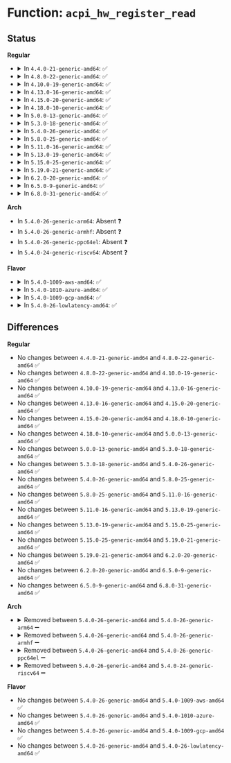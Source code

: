 # Function: <code>acpi_hw_register_read</code>

## Status
<b>Regular</b>
<ul>
<li>
<details>
<summary>In <code>4.4.0-21-generic-amd64</code>: ✅</summary>

```c
acpi_status acpi_hw_register_read(u32 register_id, u32 * return_value)
```

```json
{
  "name": "acpi_hw_register_read",
  "collision_type": "Unique Global",
  "inline_type": "No",
  "funcs": [
    {
      "addr": 18446744071583673632,
      "name": "acpi_hw_register_read",
      "external": true,
      "loc": "drivers/acpi/acpica/hwregs.c:367",
      "file": "drivers/acpi/acpica/hwregs.c",
      "inline": "seen, unknown",
      "caller_inline": [],
      "caller_func": [
        "drivers/acpi/acpica/evevent.c:acpi_ev_fixed_event_detect",
        "drivers/acpi/acpica/evevent.c:acpi_ev_fixed_event_detect",
        "drivers/acpi/acpica/hwsleep.c:acpi_hw_legacy_sleep",
        "drivers/acpi/acpica/hwsleep.c:acpi_hw_legacy_wake_prep",
        "drivers/acpi/acpica/hwxface.c:acpi_read_bit_register",
        "drivers/acpi/acpica/hwxface.c:acpi_write_bit_register"
      ]
    }
  ],
  "symbols": [
    {
      "addr": 18446744071583673632,
      "name": "acpi_hw_register_read",
      "section": ".text",
      "bind": "STB_GLOBAL",
      "size": 247
    }
  ]
}
```
</details>
</li>
<li>
<details>
<summary>In <code>4.8.0-22-generic-amd64</code>: ✅</summary>

```c
acpi_status acpi_hw_register_read(u32 register_id, u32 * return_value)
```

```json
{
  "name": "acpi_hw_register_read",
  "collision_type": "Unique Global",
  "inline_type": "No",
  "funcs": [
    {
      "addr": 18446744071583997306,
      "name": "acpi_hw_register_read",
      "external": true,
      "loc": "drivers/acpi/acpica/hwregs.c:461",
      "file": "drivers/acpi/acpica/hwregs.c",
      "inline": "seen, unknown",
      "caller_inline": [],
      "caller_func": [
        "drivers/acpi/acpica/evevent.c:acpi_ev_fixed_event_detect",
        "drivers/acpi/acpica/evevent.c:acpi_ev_fixed_event_detect",
        "drivers/acpi/acpica/hwsleep.c:acpi_hw_legacy_wake_prep",
        "drivers/acpi/acpica/hwsleep.c:acpi_hw_legacy_sleep",
        "drivers/acpi/acpica/hwxface.c:acpi_write_bit_register",
        "drivers/acpi/acpica/hwxface.c:acpi_read_bit_register"
      ]
    }
  ],
  "symbols": [
    {
      "addr": 18446744071583997306,
      "name": "acpi_hw_register_read",
      "section": ".text",
      "bind": "STB_GLOBAL",
      "size": 247
    }
  ]
}
```
</details>
</li>
<li>
<details>
<summary>In <code>4.10.0-19-generic-amd64</code>: ✅</summary>

```c
acpi_status acpi_hw_register_read(u32 register_id, u32 * return_value)
```

```json
{
  "name": "acpi_hw_register_read",
  "collision_type": "Unique Global",
  "inline_type": "No",
  "funcs": [
    {
      "addr": 18446744071584138754,
      "name": "acpi_hw_register_read",
      "external": true,
      "loc": "drivers/acpi/acpica/hwregs.c:461",
      "file": "drivers/acpi/acpica/hwregs.c",
      "inline": "seen, unknown",
      "caller_inline": [],
      "caller_func": [
        "drivers/acpi/acpica/evevent.c:acpi_ev_fixed_event_detect",
        "drivers/acpi/acpica/evevent.c:acpi_ev_fixed_event_detect",
        "drivers/acpi/acpica/hwsleep.c:acpi_hw_legacy_wake_prep",
        "drivers/acpi/acpica/hwsleep.c:acpi_hw_legacy_sleep",
        "drivers/acpi/acpica/hwxface.c:acpi_write_bit_register",
        "drivers/acpi/acpica/hwxface.c:acpi_read_bit_register"
      ]
    }
  ],
  "symbols": [
    {
      "addr": 18446744071584138754,
      "name": "acpi_hw_register_read",
      "section": ".text",
      "bind": "STB_GLOBAL",
      "size": 247
    }
  ]
}
```
</details>
</li>
<li>
<details>
<summary>In <code>4.13.0-16-generic-amd64</code>: ✅</summary>

```c
acpi_status acpi_hw_register_read(u32 register_id, u32 * return_value)
```

```json
{
  "name": "acpi_hw_register_read",
  "collision_type": "Unique Global",
  "inline_type": "No",
  "funcs": [
    {
      "addr": 18446744071584206040,
      "name": "acpi_hw_register_read",
      "external": true,
      "loc": "drivers/acpi/acpica/hwregs.c:526",
      "file": "drivers/acpi/acpica/hwregs.c",
      "inline": "seen, unknown",
      "caller_inline": [],
      "caller_func": [
        "drivers/acpi/acpica/evevent.c:acpi_ev_fixed_event_detect",
        "drivers/acpi/acpica/evevent.c:acpi_ev_fixed_event_detect",
        "drivers/acpi/acpica/hwsleep.c:acpi_hw_legacy_wake_prep",
        "drivers/acpi/acpica/hwsleep.c:acpi_hw_legacy_sleep",
        "drivers/acpi/acpica/hwxface.c:acpi_write_bit_register",
        "drivers/acpi/acpica/hwxface.c:acpi_read_bit_register"
      ]
    }
  ],
  "symbols": [
    {
      "addr": 18446744071584206040,
      "name": "acpi_hw_register_read",
      "section": ".text",
      "bind": "STB_GLOBAL",
      "size": 247
    }
  ]
}
```
</details>
</li>
<li>
<details>
<summary>In <code>4.15.0-20-generic-amd64</code>: ✅</summary>

```c
acpi_status acpi_hw_register_read(u32 register_id, u32 * return_value)
```

```json
{
  "name": "acpi_hw_register_read",
  "collision_type": "Unique Global",
  "inline_type": "No",
  "funcs": [
    {
      "addr": 18446744071584535673,
      "name": "acpi_hw_register_read",
      "external": true,
      "loc": "drivers/acpi/acpica/hwregs.c:524",
      "file": "drivers/acpi/acpica/hwregs.c",
      "inline": "seen, unknown",
      "caller_inline": [],
      "caller_func": [
        "drivers/acpi/acpica/evevent.c:acpi_ev_fixed_event_detect",
        "drivers/acpi/acpica/evevent.c:acpi_ev_fixed_event_detect",
        "drivers/acpi/acpica/hwsleep.c:acpi_hw_legacy_wake_prep",
        "drivers/acpi/acpica/hwsleep.c:acpi_hw_legacy_sleep",
        "drivers/acpi/acpica/hwxface.c:acpi_write_bit_register",
        "drivers/acpi/acpica/hwxface.c:acpi_read_bit_register"
      ]
    }
  ],
  "symbols": [
    {
      "addr": 18446744071584535673,
      "name": "acpi_hw_register_read",
      "section": ".text",
      "bind": "STB_GLOBAL",
      "size": 337
    }
  ]
}
```
</details>
</li>
<li>
<details>
<summary>In <code>4.18.0-10-generic-amd64</code>: ✅</summary>

```c
acpi_status acpi_hw_register_read(u32 register_id, u32 * return_value)
```

```json
{
  "name": "acpi_hw_register_read",
  "collision_type": "Unique Global",
  "inline_type": "No",
  "funcs": [
    {
      "addr": 18446744071584760001,
      "name": "acpi_hw_register_read",
      "external": true,
      "loc": "drivers/acpi/acpica/hwregs.c:488",
      "file": "drivers/acpi/acpica/hwregs.c",
      "inline": "seen, unknown",
      "caller_inline": [],
      "caller_func": [
        "drivers/acpi/acpica/evevent.c:acpi_ev_fixed_event_detect",
        "drivers/acpi/acpica/evevent.c:acpi_ev_fixed_event_detect",
        "drivers/acpi/acpica/hwsleep.c:acpi_hw_legacy_wake_prep",
        "drivers/acpi/acpica/hwsleep.c:acpi_hw_legacy_sleep",
        "drivers/acpi/acpica/hwxface.c:acpi_write_bit_register",
        "drivers/acpi/acpica/hwxface.c:acpi_read_bit_register"
      ]
    }
  ],
  "symbols": [
    {
      "addr": 18446744071584760001,
      "name": "acpi_hw_register_read",
      "section": ".text",
      "bind": "STB_GLOBAL",
      "size": 343
    }
  ]
}
```
</details>
</li>
<li>
<details>
<summary>In <code>5.0.0-13-generic-amd64</code>: ✅</summary>

```c
acpi_status acpi_hw_register_read(u32 register_id, u32 * return_value)
```

```json
{
  "name": "acpi_hw_register_read",
  "collision_type": "Unique Global",
  "inline_type": "No",
  "funcs": [
    {
      "addr": 18446744071584860761,
      "name": "acpi_hw_register_read",
      "external": true,
      "loc": "drivers/acpi/acpica/hwregs.c:488",
      "file": "drivers/acpi/acpica/hwregs.c",
      "inline": "seen, unknown",
      "caller_inline": [],
      "caller_func": [
        "drivers/acpi/acpica/evevent.c:acpi_ev_fixed_event_detect",
        "drivers/acpi/acpica/evevent.c:acpi_ev_fixed_event_detect",
        "drivers/acpi/acpica/hwsleep.c:acpi_hw_legacy_wake_prep",
        "drivers/acpi/acpica/hwsleep.c:acpi_hw_legacy_sleep",
        "drivers/acpi/acpica/hwxface.c:acpi_write_bit_register",
        "drivers/acpi/acpica/hwxface.c:acpi_read_bit_register"
      ]
    }
  ],
  "symbols": [
    {
      "addr": 18446744071584860761,
      "name": "acpi_hw_register_read",
      "section": ".text",
      "bind": "STB_GLOBAL",
      "size": 353
    }
  ]
}
```
</details>
</li>
<li>
<details>
<summary>In <code>5.3.0-18-generic-amd64</code>: ✅</summary>

```c
acpi_status acpi_hw_register_read(u32 register_id, u32 * return_value)
```

```json
{
  "name": "acpi_hw_register_read",
  "collision_type": "Unique Global",
  "inline_type": "No",
  "funcs": [
    {
      "addr": 18446744071585064524,
      "name": "acpi_hw_register_read",
      "external": true,
      "loc": "drivers/acpi/acpica/hwregs.c:488",
      "file": "drivers/acpi/acpica/hwregs.c",
      "inline": "seen, unknown",
      "caller_inline": [],
      "caller_func": [
        "drivers/acpi/acpica/evevent.c:acpi_ev_fixed_event_detect",
        "drivers/acpi/acpica/evevent.c:acpi_ev_fixed_event_detect",
        "drivers/acpi/acpica/hwsleep.c:acpi_hw_legacy_wake_prep",
        "drivers/acpi/acpica/hwsleep.c:acpi_hw_legacy_sleep",
        "drivers/acpi/acpica/hwxface.c:acpi_write_bit_register",
        "drivers/acpi/acpica/hwxface.c:acpi_read_bit_register"
      ]
    }
  ],
  "symbols": [
    {
      "addr": 18446744071585064524,
      "name": "acpi_hw_register_read",
      "section": ".text",
      "bind": "STB_GLOBAL",
      "size": 367
    }
  ]
}
```
</details>
</li>
<li>
<details>
<summary>In <code>5.4.0-26-generic-amd64</code>: ✅</summary>

```c
acpi_status acpi_hw_register_read(u32 register_id, u32 * return_value)
```

```json
{
  "name": "acpi_hw_register_read",
  "collision_type": "Unique Global",
  "inline_type": "No",
  "funcs": [
    {
      "addr": 18446744071585200858,
      "name": "acpi_hw_register_read",
      "external": true,
      "loc": "drivers/acpi/acpica/hwregs.c:488",
      "file": "drivers/acpi/acpica/hwregs.c",
      "inline": "seen, unknown",
      "caller_inline": [],
      "caller_func": [
        "drivers/acpi/acpica/evevent.c:acpi_any_fixed_event_status_set",
        "drivers/acpi/acpica/evevent.c:acpi_any_fixed_event_status_set",
        "drivers/acpi/acpica/evevent.c:acpi_ev_fixed_event_detect",
        "drivers/acpi/acpica/evevent.c:acpi_ev_fixed_event_detect",
        "drivers/acpi/acpica/hwsleep.c:acpi_hw_legacy_wake_prep",
        "drivers/acpi/acpica/hwsleep.c:acpi_hw_legacy_sleep",
        "drivers/acpi/acpica/hwxface.c:acpi_write_bit_register",
        "drivers/acpi/acpica/hwxface.c:acpi_read_bit_register"
      ]
    }
  ],
  "symbols": [
    {
      "addr": 18446744071585200858,
      "name": "acpi_hw_register_read",
      "section": ".text",
      "bind": "STB_GLOBAL",
      "size": 367
    }
  ]
}
```
</details>
</li>
<li>
<details>
<summary>In <code>5.8.0-25-generic-amd64</code>: ✅</summary>

```c
acpi_status acpi_hw_register_read(u32 register_id, u32 * return_value)
```

```json
{
  "name": "acpi_hw_register_read",
  "collision_type": "Unique Global",
  "inline_type": "No",
  "funcs": [
    {
      "addr": 18446744071585906376,
      "name": "acpi_hw_register_read",
      "external": true,
      "loc": "drivers/acpi/acpica/hwregs.c:488",
      "file": "drivers/acpi/acpica/hwregs.c",
      "inline": "seen, unknown",
      "caller_inline": [],
      "caller_func": [
        "drivers/acpi/acpica/evevent.c:acpi_any_fixed_event_status_set",
        "drivers/acpi/acpica/evevent.c:acpi_any_fixed_event_status_set",
        "drivers/acpi/acpica/evevent.c:acpi_ev_fixed_event_detect",
        "drivers/acpi/acpica/evevent.c:acpi_ev_fixed_event_detect",
        "drivers/acpi/acpica/hwsleep.c:acpi_hw_legacy_wake_prep",
        "drivers/acpi/acpica/hwsleep.c:acpi_hw_legacy_sleep",
        "drivers/acpi/acpica/hwxface.c:acpi_write_bit_register",
        "drivers/acpi/acpica/hwxface.c:acpi_read_bit_register"
      ]
    }
  ],
  "symbols": [
    {
      "addr": 18446744071585906376,
      "name": "acpi_hw_register_read",
      "section": ".text",
      "bind": "STB_GLOBAL",
      "size": 367
    }
  ]
}
```
</details>
</li>
<li>
<details>
<summary>In <code>5.11.0-16-generic-amd64</code>: ✅</summary>

```c
acpi_status acpi_hw_register_read(u32 register_id, u32 * return_value)
```

```json
{
  "name": "acpi_hw_register_read",
  "collision_type": "Unique Global",
  "inline_type": "No",
  "funcs": [
    {
      "addr": 18446744071586027990,
      "name": "acpi_hw_register_read",
      "external": true,
      "loc": "drivers/acpi/acpica/hwregs.c:488",
      "file": "drivers/acpi/acpica/hwregs.c",
      "inline": "seen, unknown",
      "caller_inline": [],
      "caller_func": [
        "drivers/acpi/acpica/evevent.c:acpi_any_fixed_event_status_set",
        "drivers/acpi/acpica/evevent.c:acpi_any_fixed_event_status_set",
        "drivers/acpi/acpica/evevent.c:acpi_ev_fixed_event_detect",
        "drivers/acpi/acpica/evevent.c:acpi_ev_fixed_event_detect",
        "drivers/acpi/acpica/hwsleep.c:acpi_hw_legacy_wake_prep",
        "drivers/acpi/acpica/hwsleep.c:acpi_hw_legacy_sleep",
        "drivers/acpi/acpica/hwxface.c:acpi_write_bit_register",
        "drivers/acpi/acpica/hwxface.c:acpi_read_bit_register"
      ]
    }
  ],
  "symbols": [
    {
      "addr": 18446744071586027990,
      "name": "acpi_hw_register_read",
      "section": ".text",
      "bind": "STB_GLOBAL",
      "size": 367
    }
  ]
}
```
</details>
</li>
<li>
<details>
<summary>In <code>5.13.0-19-generic-amd64</code>: ✅</summary>

```c
acpi_status acpi_hw_register_read(u32 register_id, u32 * return_value)
```

```json
{
  "name": "acpi_hw_register_read",
  "collision_type": "Unique Global",
  "inline_type": "No",
  "funcs": [
    {
      "addr": 18446744071585905004,
      "name": "acpi_hw_register_read",
      "external": true,
      "loc": "drivers/acpi/acpica/hwregs.c:488",
      "file": "drivers/acpi/acpica/hwregs.c",
      "inline": "seen, unknown",
      "caller_inline": [],
      "caller_func": [
        "drivers/acpi/acpica/evevent.c:acpi_any_fixed_event_status_set",
        "drivers/acpi/acpica/evevent.c:acpi_any_fixed_event_status_set",
        "drivers/acpi/acpica/evevent.c:acpi_ev_fixed_event_detect",
        "drivers/acpi/acpica/evevent.c:acpi_ev_fixed_event_detect",
        "drivers/acpi/acpica/hwsleep.c:acpi_hw_legacy_wake_prep",
        "drivers/acpi/acpica/hwsleep.c:acpi_hw_legacy_sleep",
        "drivers/acpi/acpica/hwxface.c:acpi_write_bit_register",
        "drivers/acpi/acpica/hwxface.c:acpi_read_bit_register"
      ]
    }
  ],
  "symbols": [
    {
      "addr": 18446744071585905004,
      "name": "acpi_hw_register_read",
      "section": ".text",
      "bind": "STB_GLOBAL",
      "size": 367
    }
  ]
}
```
</details>
</li>
<li>
<details>
<summary>In <code>5.15.0-25-generic-amd64</code>: ✅</summary>

```c
acpi_status acpi_hw_register_read(u32 register_id, u32 * return_value)
```

```json
{
  "name": "acpi_hw_register_read",
  "collision_type": "Unique Global",
  "inline_type": "No",
  "funcs": [
    {
      "addr": 18446744071586392786,
      "name": "acpi_hw_register_read",
      "external": true,
      "loc": "drivers/acpi/acpica/hwregs.c:488",
      "file": "drivers/acpi/acpica/hwregs.c",
      "inline": "seen, unknown",
      "caller_inline": [],
      "caller_func": [
        "drivers/acpi/acpica/evevent.c:acpi_any_fixed_event_status_set",
        "drivers/acpi/acpica/evevent.c:acpi_any_fixed_event_status_set",
        "drivers/acpi/acpica/evevent.c:acpi_ev_fixed_event_detect",
        "drivers/acpi/acpica/evevent.c:acpi_ev_fixed_event_detect",
        "drivers/acpi/acpica/hwsleep.c:acpi_hw_legacy_wake_prep",
        "drivers/acpi/acpica/hwsleep.c:acpi_hw_legacy_sleep",
        "drivers/acpi/acpica/hwxface.c:acpi_write_bit_register",
        "drivers/acpi/acpica/hwxface.c:acpi_read_bit_register"
      ]
    }
  ],
  "symbols": [
    {
      "addr": 18446744071586392786,
      "name": "acpi_hw_register_read",
      "section": ".text",
      "bind": "STB_GLOBAL",
      "size": 367
    }
  ]
}
```
</details>
</li>
<li>
<details>
<summary>In <code>5.19.0-21-generic-amd64</code>: ✅</summary>

```c
acpi_status acpi_hw_register_read(u32 register_id, u32 * return_value)
```

```json
{
  "name": "acpi_hw_register_read",
  "collision_type": "Unique Global",
  "inline_type": "No",
  "funcs": [
    {
      "addr": 18446744071587641681,
      "name": "acpi_hw_register_read",
      "external": true,
      "loc": "drivers/acpi/acpica/hwregs.c:488",
      "file": "drivers/acpi/acpica/hwregs.c",
      "inline": "seen, unknown",
      "caller_inline": [],
      "caller_func": [
        "drivers/acpi/acpica/evevent.c:acpi_any_fixed_event_status_set",
        "drivers/acpi/acpica/evevent.c:acpi_any_fixed_event_status_set",
        "drivers/acpi/acpica/evevent.c:acpi_ev_fixed_event_detect",
        "drivers/acpi/acpica/evevent.c:acpi_ev_fixed_event_detect",
        "drivers/acpi/acpica/hwsleep.c:acpi_hw_legacy_wake_prep",
        "drivers/acpi/acpica/hwsleep.c:acpi_hw_legacy_sleep",
        "drivers/acpi/acpica/hwxface.c:acpi_write_bit_register",
        "drivers/acpi/acpica/hwxface.c:acpi_read_bit_register"
      ]
    }
  ],
  "symbols": [
    {
      "addr": 18446744071587641681,
      "name": "acpi_hw_register_read",
      "section": ".text",
      "bind": "STB_GLOBAL",
      "size": 386
    }
  ]
}
```
</details>
</li>
<li>
<details>
<summary>In <code>6.2.0-20-generic-amd64</code>: ✅</summary>

```c
acpi_status acpi_hw_register_read(u32 register_id, u32 * return_value)
```

```json
{
  "name": "acpi_hw_register_read",
  "collision_type": "Unique Global",
  "inline_type": "No",
  "funcs": [
    {
      "addr": 18446744071588943280,
      "name": "acpi_hw_register_read",
      "external": true,
      "loc": "drivers/acpi/acpica/hwregs.c:488",
      "file": "drivers/acpi/acpica/hwregs.c",
      "inline": "seen, unknown",
      "caller_inline": [],
      "caller_func": [
        "drivers/acpi/acpica/evevent.c:acpi_any_fixed_event_status_set",
        "drivers/acpi/acpica/evevent.c:acpi_any_fixed_event_status_set",
        "drivers/acpi/acpica/evevent.c:acpi_ev_fixed_event_detect",
        "drivers/acpi/acpica/evevent.c:acpi_ev_fixed_event_detect",
        "drivers/acpi/acpica/hwsleep.c:acpi_hw_legacy_wake_prep",
        "drivers/acpi/acpica/hwsleep.c:acpi_hw_legacy_sleep",
        "drivers/acpi/acpica/hwxface.c:acpi_write_bit_register",
        "drivers/acpi/acpica/hwxface.c:acpi_read_bit_register"
      ]
    }
  ],
  "symbols": [
    {
      "addr": 18446744071588943280,
      "name": "acpi_hw_register_read",
      "section": ".text",
      "bind": "STB_GLOBAL",
      "size": 612
    }
  ]
}
```
</details>
</li>
<li>
<details>
<summary>In <code>6.5.0-9-generic-amd64</code>: ✅</summary>

```c
acpi_status acpi_hw_register_read(u32 register_id, u32 * return_value)
```

```json
{
  "name": "acpi_hw_register_read",
  "collision_type": "Unique Global",
  "inline_type": "No",
  "funcs": [
    {
      "addr": 18446744071589233296,
      "name": "acpi_hw_register_read",
      "external": true,
      "loc": "drivers/acpi/acpica/hwregs.c:488",
      "file": "drivers/acpi/acpica/hwregs.c",
      "inline": "seen, unknown",
      "caller_inline": [],
      "caller_func": [
        "drivers/acpi/acpica/evevent.c:acpi_any_fixed_event_status_set",
        "drivers/acpi/acpica/evevent.c:acpi_any_fixed_event_status_set",
        "drivers/acpi/acpica/evevent.c:acpi_ev_fixed_event_detect",
        "drivers/acpi/acpica/evevent.c:acpi_ev_fixed_event_detect",
        "drivers/acpi/acpica/hwsleep.c:acpi_hw_legacy_wake_prep",
        "drivers/acpi/acpica/hwsleep.c:acpi_hw_legacy_sleep",
        "drivers/acpi/acpica/hwxface.c:acpi_write_bit_register",
        "drivers/acpi/acpica/hwxface.c:acpi_read_bit_register"
      ]
    }
  ],
  "symbols": [
    {
      "addr": 18446744071589233296,
      "name": "acpi_hw_register_read",
      "section": ".text",
      "bind": "STB_GLOBAL",
      "size": 601
    }
  ]
}
```
</details>
</li>
<li>
<details>
<summary>In <code>6.8.0-31-generic-amd64</code>: ✅</summary>

```c
acpi_status acpi_hw_register_read(u32 register_id, u32 * return_value)
```

```json
{
  "name": "acpi_hw_register_read",
  "collision_type": "Unique Global",
  "inline_type": "No",
  "funcs": [
    {
      "addr": 18446744071589539808,
      "name": "acpi_hw_register_read",
      "external": true,
      "loc": "drivers/acpi/acpica/hwregs.c:488",
      "file": "drivers/acpi/acpica/hwregs.c",
      "inline": "seen, unknown",
      "caller_inline": [],
      "caller_func": [
        "drivers/acpi/acpica/evevent.c:acpi_any_fixed_event_status_set",
        "drivers/acpi/acpica/evevent.c:acpi_any_fixed_event_status_set",
        "drivers/acpi/acpica/evevent.c:acpi_ev_fixed_event_detect",
        "drivers/acpi/acpica/evevent.c:acpi_ev_fixed_event_detect",
        "drivers/acpi/acpica/hwsleep.c:acpi_hw_legacy_wake_prep",
        "drivers/acpi/acpica/hwsleep.c:acpi_hw_legacy_sleep",
        "drivers/acpi/acpica/hwxface.c:acpi_write_bit_register",
        "drivers/acpi/acpica/hwxface.c:acpi_read_bit_register"
      ]
    }
  ],
  "symbols": [
    {
      "addr": 18446744071589539808,
      "name": "acpi_hw_register_read",
      "section": ".text",
      "bind": "STB_GLOBAL",
      "size": 601
    }
  ]
}
```
</details>
</li>
</ul>
<b>Arch</b>
<ul>
<li>
In <code>5.4.0-26-generic-arm64</code>: Absent ❓
</li>
<li>
In <code>5.4.0-26-generic-armhf</code>: Absent ❓
</li>
<li>
In <code>5.4.0-26-generic-ppc64el</code>: Absent ❓
</li>
<li>
In <code>5.4.0-24-generic-riscv64</code>: Absent ❓
</li>
</ul>
<b>Flavor</b>
<ul>
<li>
<details>
<summary>In <code>5.4.0-1009-aws-amd64</code>: ✅</summary>

```c
acpi_status acpi_hw_register_read(u32 register_id, u32 * return_value)
```

```json
{
  "name": "acpi_hw_register_read",
  "collision_type": "Unique Global",
  "inline_type": "No",
  "funcs": [
    {
      "addr": 18446744071585075054,
      "name": "acpi_hw_register_read",
      "external": true,
      "loc": "drivers/acpi/acpica/hwregs.c:488",
      "file": "drivers/acpi/acpica/hwregs.c",
      "inline": "seen, unknown",
      "caller_inline": [],
      "caller_func": [
        "drivers/acpi/acpica/evevent.c:acpi_any_fixed_event_status_set",
        "drivers/acpi/acpica/evevent.c:acpi_any_fixed_event_status_set",
        "drivers/acpi/acpica/evevent.c:acpi_ev_fixed_event_detect",
        "drivers/acpi/acpica/evevent.c:acpi_ev_fixed_event_detect",
        "drivers/acpi/acpica/hwsleep.c:acpi_hw_legacy_wake_prep",
        "drivers/acpi/acpica/hwsleep.c:acpi_hw_legacy_sleep",
        "drivers/acpi/acpica/hwxface.c:acpi_write_bit_register",
        "drivers/acpi/acpica/hwxface.c:acpi_read_bit_register"
      ]
    }
  ],
  "symbols": [
    {
      "addr": 18446744071585075054,
      "name": "acpi_hw_register_read",
      "section": ".text",
      "bind": "STB_GLOBAL",
      "size": 283
    }
  ]
}
```
</details>
</li>
<li>
<details>
<summary>In <code>5.4.0-1010-azure-amd64</code>: ✅</summary>

```c
acpi_status acpi_hw_register_read(u32 register_id, u32 * return_value)
```

```json
{
  "name": "acpi_hw_register_read",
  "collision_type": "Unique Global",
  "inline_type": "No",
  "funcs": [
    {
      "addr": 18446744071584990528,
      "name": "acpi_hw_register_read",
      "external": true,
      "loc": "drivers/acpi/acpica/hwregs.c:488",
      "file": "drivers/acpi/acpica/hwregs.c",
      "inline": "seen, unknown",
      "caller_inline": [],
      "caller_func": [
        "drivers/acpi/acpica/evevent.c:acpi_any_fixed_event_status_set",
        "drivers/acpi/acpica/evevent.c:acpi_any_fixed_event_status_set",
        "drivers/acpi/acpica/evevent.c:acpi_ev_fixed_event_detect",
        "drivers/acpi/acpica/evevent.c:acpi_ev_fixed_event_detect",
        "drivers/acpi/acpica/hwsleep.c:acpi_hw_legacy_wake_prep",
        "drivers/acpi/acpica/hwsleep.c:acpi_hw_legacy_sleep",
        "drivers/acpi/acpica/hwxface.c:acpi_write_bit_register",
        "drivers/acpi/acpica/hwxface.c:acpi_read_bit_register"
      ]
    }
  ],
  "symbols": [
    {
      "addr": 18446744071584990528,
      "name": "acpi_hw_register_read",
      "section": ".text",
      "bind": "STB_GLOBAL",
      "size": 283
    }
  ]
}
```
</details>
</li>
<li>
<details>
<summary>In <code>5.4.0-1009-gcp-amd64</code>: ✅</summary>

```c
acpi_status acpi_hw_register_read(u32 register_id, u32 * return_value)
```

```json
{
  "name": "acpi_hw_register_read",
  "collision_type": "Unique Global",
  "inline_type": "No",
  "funcs": [
    {
      "addr": 18446744071585152442,
      "name": "acpi_hw_register_read",
      "external": true,
      "loc": "drivers/acpi/acpica/hwregs.c:488",
      "file": "drivers/acpi/acpica/hwregs.c",
      "inline": "seen, unknown",
      "caller_inline": [],
      "caller_func": [
        "drivers/acpi/acpica/evevent.c:acpi_any_fixed_event_status_set",
        "drivers/acpi/acpica/evevent.c:acpi_any_fixed_event_status_set",
        "drivers/acpi/acpica/evevent.c:acpi_ev_fixed_event_detect",
        "drivers/acpi/acpica/evevent.c:acpi_ev_fixed_event_detect",
        "drivers/acpi/acpica/hwsleep.c:acpi_hw_legacy_wake_prep",
        "drivers/acpi/acpica/hwsleep.c:acpi_hw_legacy_sleep",
        "drivers/acpi/acpica/hwxface.c:acpi_write_bit_register",
        "drivers/acpi/acpica/hwxface.c:acpi_read_bit_register"
      ]
    }
  ],
  "symbols": [
    {
      "addr": 18446744071585152442,
      "name": "acpi_hw_register_read",
      "section": ".text",
      "bind": "STB_GLOBAL",
      "size": 367
    }
  ]
}
```
</details>
</li>
<li>
<details>
<summary>In <code>5.4.0-26-lowlatency-amd64</code>: ✅</summary>

```c
acpi_status acpi_hw_register_read(u32 register_id, u32 * return_value)
```

```json
{
  "name": "acpi_hw_register_read",
  "collision_type": "Unique Global",
  "inline_type": "No",
  "funcs": [
    {
      "addr": 18446744071585258602,
      "name": "acpi_hw_register_read",
      "external": true,
      "loc": "drivers/acpi/acpica/hwregs.c:488",
      "file": "drivers/acpi/acpica/hwregs.c",
      "inline": "seen, unknown",
      "caller_inline": [],
      "caller_func": [
        "drivers/acpi/acpica/evevent.c:acpi_any_fixed_event_status_set",
        "drivers/acpi/acpica/evevent.c:acpi_any_fixed_event_status_set",
        "drivers/acpi/acpica/evevent.c:acpi_ev_fixed_event_detect",
        "drivers/acpi/acpica/evevent.c:acpi_ev_fixed_event_detect",
        "drivers/acpi/acpica/hwsleep.c:acpi_hw_legacy_wake_prep",
        "drivers/acpi/acpica/hwsleep.c:acpi_hw_legacy_sleep",
        "drivers/acpi/acpica/hwxface.c:acpi_write_bit_register",
        "drivers/acpi/acpica/hwxface.c:acpi_read_bit_register"
      ]
    }
  ],
  "symbols": [
    {
      "addr": 18446744071585258602,
      "name": "acpi_hw_register_read",
      "section": ".text",
      "bind": "STB_GLOBAL",
      "size": 367
    }
  ]
}
```
</details>
</li>
</ul>

## Differences
<b>Regular</b>
<ul>
<li>
No changes between <code>4.4.0-21-generic-amd64</code> and <code>4.8.0-22-generic-amd64</code> ✅
</li>
<li>
No changes between <code>4.8.0-22-generic-amd64</code> and <code>4.10.0-19-generic-amd64</code> ✅
</li>
<li>
No changes between <code>4.10.0-19-generic-amd64</code> and <code>4.13.0-16-generic-amd64</code> ✅
</li>
<li>
No changes between <code>4.13.0-16-generic-amd64</code> and <code>4.15.0-20-generic-amd64</code> ✅
</li>
<li>
No changes between <code>4.15.0-20-generic-amd64</code> and <code>4.18.0-10-generic-amd64</code> ✅
</li>
<li>
No changes between <code>4.18.0-10-generic-amd64</code> and <code>5.0.0-13-generic-amd64</code> ✅
</li>
<li>
No changes between <code>5.0.0-13-generic-amd64</code> and <code>5.3.0-18-generic-amd64</code> ✅
</li>
<li>
No changes between <code>5.3.0-18-generic-amd64</code> and <code>5.4.0-26-generic-amd64</code> ✅
</li>
<li>
No changes between <code>5.4.0-26-generic-amd64</code> and <code>5.8.0-25-generic-amd64</code> ✅
</li>
<li>
No changes between <code>5.8.0-25-generic-amd64</code> and <code>5.11.0-16-generic-amd64</code> ✅
</li>
<li>
No changes between <code>5.11.0-16-generic-amd64</code> and <code>5.13.0-19-generic-amd64</code> ✅
</li>
<li>
No changes between <code>5.13.0-19-generic-amd64</code> and <code>5.15.0-25-generic-amd64</code> ✅
</li>
<li>
No changes between <code>5.15.0-25-generic-amd64</code> and <code>5.19.0-21-generic-amd64</code> ✅
</li>
<li>
No changes between <code>5.19.0-21-generic-amd64</code> and <code>6.2.0-20-generic-amd64</code> ✅
</li>
<li>
No changes between <code>6.2.0-20-generic-amd64</code> and <code>6.5.0-9-generic-amd64</code> ✅
</li>
<li>
No changes between <code>6.5.0-9-generic-amd64</code> and <code>6.8.0-31-generic-amd64</code> ✅
</li>
</ul>
<b>Arch</b>
<ul>
<li>
<details>
<summary>Removed between <code>5.4.0-26-generic-amd64</code> and <code>5.4.0-26-generic-arm64</code> ➖</summary>

```c
acpi_status acpi_hw_register_read(u32 register_id, u32 * return_value)
```
</details>
</li>
<li>
<details>
<summary>Removed between <code>5.4.0-26-generic-amd64</code> and <code>5.4.0-26-generic-armhf</code> ➖</summary>

```c
acpi_status acpi_hw_register_read(u32 register_id, u32 * return_value)
```
</details>
</li>
<li>
<details>
<summary>Removed between <code>5.4.0-26-generic-amd64</code> and <code>5.4.0-26-generic-ppc64el</code> ➖</summary>

```c
acpi_status acpi_hw_register_read(u32 register_id, u32 * return_value)
```
</details>
</li>
<li>
<details>
<summary>Removed between <code>5.4.0-26-generic-amd64</code> and <code>5.4.0-24-generic-riscv64</code> ➖</summary>

```c
acpi_status acpi_hw_register_read(u32 register_id, u32 * return_value)
```
</details>
</li>
</ul>
<b>Flavor</b>
<ul>
<li>
No changes between <code>5.4.0-26-generic-amd64</code> and <code>5.4.0-1009-aws-amd64</code> ✅
</li>
<li>
No changes between <code>5.4.0-26-generic-amd64</code> and <code>5.4.0-1010-azure-amd64</code> ✅
</li>
<li>
No changes between <code>5.4.0-26-generic-amd64</code> and <code>5.4.0-1009-gcp-amd64</code> ✅
</li>
<li>
No changes between <code>5.4.0-26-generic-amd64</code> and <code>5.4.0-26-lowlatency-amd64</code> ✅
</li>
</ul>
